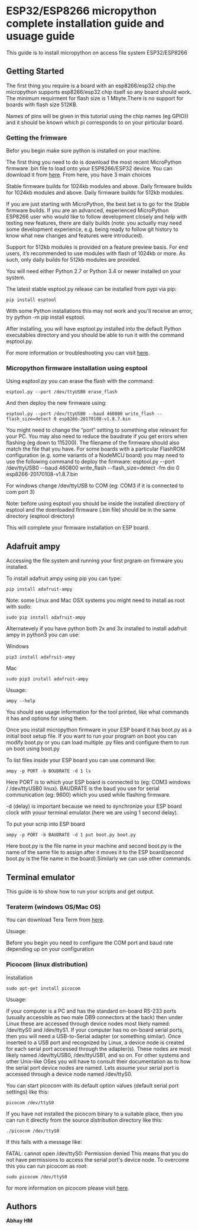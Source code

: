 # ESP32/ESP8266 micropython complete installation guide and usuage guide

This guide is to install micropython on access file system ESP32/ESP8266

## Getting Started

The first thing you require is a board with an esp8266/esp32 chip.the micropython supports esp8266/esp32 chip itself so any board should work.
The minimum requirment for flash size is 1 Mbyte.There is no support for boards with flash size 512KB.

Names of pins will be given in this tutorial using the chip names (eg GPIO)) and it should be known which pi corresponds to on your pirticular board.

### Getting the frimware

Befor you begin make sure python is installed on your machine.

The first thing you need to do is download the most recent MicroPython firmware .bin file to load onto your ESP8266/ESP32 device. You can download it from [here](http://micropython.org/download). From here, you have 3 main choices

Stable firmware builds for 1024kb modules and above.
Daily firmware builds for 1024kb modules and above.
Daily firmware builds for 512kb modules.

If you are just starting with MicroPython, the best bet is to go for the Stable firmware builds. If you are an advanced, experienced MicroPython ESP8266 user who would like to follow development closely and help with testing new features, there are daily builds (note: you actually may need some development experience, e.g. being ready to follow git history to know what new changes and features were introduced).

Support for 512kb modules is provided on a feature preview basis. For end users, it’s recommended to use modules with flash of 1024kb or more. As such, only daily builds for 512kb modules are provided.

You will need either Python 2.7 or Python 3.4 or newer installed on your system.

The latest stable esptool.py release can be installed from pypi via pip:

```
pip install esptool
```
With some Python installations this may not work and you'll receive an error, try python -m pip install esptool.

After installing, you will have esptool.py installed into the default Python executables directory and you should be able to run it with the command esptool.py.

For more information or troubleshooting you can visit [here](https://github.com/espressif/esptool/blob/master/README.md).

### Micropython firmware installation using esptool

Using esptool.py you can erase the flash with the command:

```
esptool.py --port /dev/ttyUSB0 erase_flash
```

And then deploy the new firmware using:

```
esptool.py --port /dev/ttyUSB0 --baud 460800 write_flash --flash_size=detect 0 esp8266-20170108-v1.8.7.bin
```

You might need to change the “port” setting to something else relevant for your PC. You may also need to reduce the baudrate if you get errors when flashing (eg down to 115200). The filename of the firmware should also match the file that you have.
For some boards with a particular FlashROM configuration (e.g. some variants of a NodeMCU board) you may need to use the following command to deploy the firmware:
esptool.py --port /dev/ttyUSB0 --baud 460800 write_flash --flash_size=detect -fm dio 0 esp8266-20170108-v1.8.7.bin

For windows change /dev/ttyUSB to COM (eg: COM3 if it is connected to com port 3)

Note: before using esptool you should be inside the installed directiory of esptool and the doenloaded firmware (.bin file) should be in the same directory (esptool directory)

This will complete your firmware installation on ESP board.

## Adafruit ampy

Accessing the file system and running your first prgram on firmware you installed. 

To install adafruit ampy using pip you can type:

```
pip install adafruit-ampy
```

Note: some Linux and Mac OSX systems you might need to install as root with sudo:

```
sudo pip install adafruit-ampy
```

Alternatevely if you have python both 2x and 3x installed to install adafruit ampy in python3 you can use:

Windows

```
pip3 install adafruit-ampy
```

Mac

```
sudo pip3 install adafruit-ampy
```

Usuage:

```
ampy --help
```
You should see usage information for the tool printed, like what commands it has and options for using them.

Once you install micropython firmware in your ESP board it has boot.py as a initial boot setup file.
If you want to run your program on boot you can modify boot.py or you can load multiple .py files and configure them to run on boot using boot.py

To list files inside your ESP board you can use command like:


```
ampy -p PORT -b BOUDRATE -d 1 ls
```
Here PORT is to which your ESP board is connected to (eg: COM3 windows / /dev/ttyUSB0 linux).
BAUDRATE is the baud you use for serial communication (eg: 9600) which you used while flashing firmware.

-d (delay) is important because we need to synchronize your ESP board clock with youur terminal emulator.(here we are using 1 second delay).

To put your scrip into ESP board

```
ampy -p PORT -b BAUDRATE -d 1 put boot.py boot.py
```

Here boot.py is the file name in your machine and second boot.py is the name of the same file to assign after it moves it to the ESP board(second boot.py is the file name in the board).Similarly we can use other commands.

## Terminal emulator

This guide is to show how to run your scripts and get output.

### Teraterm (windows OS/Mac OS)

You can download Tera Term from [here](https://ttssh2.osdn.jp/index.html.en). 

Usuage:

Before you begin you need to configure the COM port and baud rate depending up on your configuration

### Picocom (linux distribution)

Installation

```
sudo apt-get install picocom
```

Usuage:

If your computer is a PC and has the standard on-board RS-233 ports (usually accessible as two male DB9 connectors at the back) then under Linux these are accessed through device nodes most likely named: /dev/ttyS0 and /dev/ttyS1. If your computer has no on-board serial ports, then you will need a USB-to-Serial adapter (or something similar). Once inserted to a USB port and recognized by Linux, a device node is created for each serial port accessed through the adapter(s). These nodes are most likely named /dev/ttyUSB0, /dev/ttyUSB1, and so on. For other systems and other Unix-like OSes you will have to consult their documentation as to how the serial port device nodes are named. Lets assume your serial port is accessed through a device node named /dev/ttyS0.

You can start picocom with its default option values (default serial port settings) like this:

```
picocom /dev/ttyS0
```

If you have not installed the picocom binary to a suitable place, then you can run it directly from the source distribution directory like this:

```
./picocom /dev/ttyS0
```

If this fails with a message like:

FATAL: cannot open /dev/ttyS0: Permission denied
This means that you do not have permissions to access the serial port's device node. To overcome this you can run picocom as root:

```
sudo picocom /dev/ttyS0
```

for more information on picocom please visit [here](https://github.com/npat-efault/picocom).

## Authors

**Abhay HM** 



